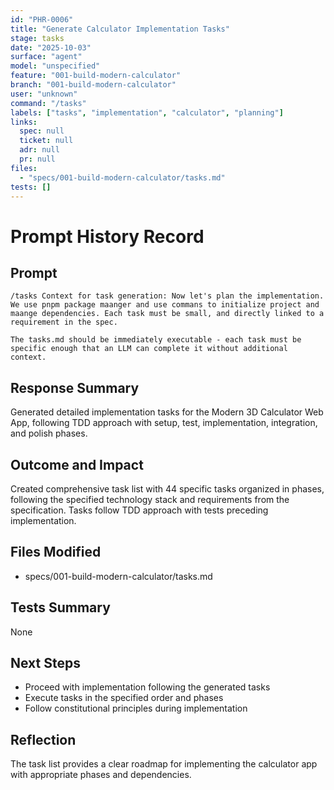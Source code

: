 ```yaml
---
id: "PHR-0006"
title: "Generate Calculator Implementation Tasks"
stage: tasks
date: "2025-10-03"
surface: "agent"
model: "unspecified"
feature: "001-build-modern-calculator"
branch: "001-build-modern-calculator"
user: "unknown"
command: "/tasks"
labels: ["tasks", "implementation", "calculator", "planning"]
links:
  spec: null
  ticket: null
  adr: null
  pr: null
files:
  - "specs/001-build-modern-calculator/tasks.md"
tests: []
---
```


# Prompt History Record

## Prompt
```
/tasks Context for task generation: Now let's plan the implementation. We use pnpm package maanger and use commans to initialize project and maange dependencies. Each task must be small, and directly linked to a requirement in the spec.

The tasks.md should be immediately executable - each task must be specific enough that an LLM can complete it without additional context.
```

## Response Summary
Generated detailed implementation tasks for the Modern 3D Calculator Web App, following TDD approach with setup, test, implementation, integration, and polish phases.

## Outcome and Impact
Created comprehensive task list with 44 specific tasks organized in phases, following the specified technology stack and requirements from the specification. Tasks follow TDD approach with tests preceding implementation.

## Files Modified
- specs/001-build-modern-calculator/tasks.md

## Tests Summary
None

## Next Steps
- Proceed with implementation following the generated tasks
- Execute tasks in the specified order and phases
- Follow constitutional principles during implementation

## Reflection
The task list provides a clear roadmap for implementing the calculator app with appropriate phases and dependencies.